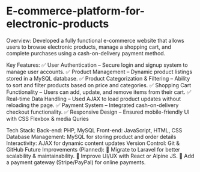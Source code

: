 # E-commerce-platform-for-electronic-products
Overview:
Developed a fully functional e-commerce website that allows users to browse electronic products, manage a shopping cart, and complete purchases using a cash-on-delivery payment method.

Key Features:
✅ User Authentication – Secure login and signup system to manage user accounts.
✅ Product Management – Dynamic product listings stored in a MySQL database.
✅ Product Categorization & Filtering – Ability to sort and filter products based on price and categories.
✅ Shopping Cart Functionality – Users can add, update, and remove items from their cart.
✅ Real-time Data Handling – Used AJAX to load product updates without reloading the page.
✅ Payment System – Integrated cash-on-delivery checkout functionality.
✅ Responsive Design – Ensured mobile-friendly UI with CSS Flexbox & media Quries

Tech Stack:
Back-end: PHP, MySQL
Front-end: JavaScript, HTML, CSS
Database Management: MySQL for storing product and order details
Interactivity: AJAX for dynamic content updates
Version Control: Git & GitHub
Future Improvements (Planned):
🔹 Migrate to Laravel for better scalability & maintainability.
🔹 Improve UI/UX with React or Alpine JS.
🔹 Add a payment gateway (Stripe/PayPal) for online payments.

